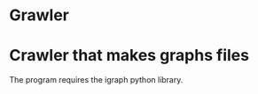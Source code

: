 Grawler
=======
Crawler that makes graphs files
=======

The program requires the igraph python library.
